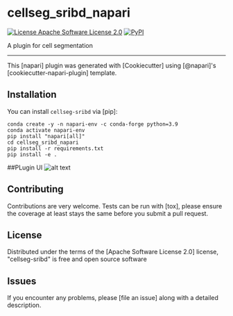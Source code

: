 # cellseg_sribd_napari

[![License Apache Software License 2.0](https://img.shields.io/pypi/l/cellseg-sribd.svg?color=green)](https://github.com/githubuser/cellseg-sribd/raw/main/LICENSE)
[![PyPI](https://img.shields.io/pypi/v/cellseg-sribd.svg?color=green)](https://pypi.org/project/cellseg-sribd)

A plugin for cell segmentation

----------------------------------

This [napari] plugin was generated with [Cookiecutter] using [@napari]'s [cookiecutter-napari-plugin] template.

<!--
Don't miss the full getting started guide to set up your new package:
https://github.com/napari/cookiecutter-napari-plugin#getting-started

and review the napari docs for plugin developers:
https://napari.org/stable/plugins/index.html
-->

## Installation

You can install `cellseg-sribd` via [pip]:
```shell
conda create -y -n napari-env -c conda-forge python=3.9
conda activate napari-env
pip install "napari[all]"
cd cellseg_sribd_napari
pip install -r requirements.txt
pip install -e .
```

##PLugin UI 
![alt text](https://github.com/Lewislou/cellseg_sribd_napari/tree/main/imgs/ui.png)



## Contributing

Contributions are very welcome. Tests can be run with [tox], please ensure
the coverage at least stays the same before you submit a pull request.

## License

Distributed under the terms of the [Apache Software License 2.0] license,
"cellseg-sribd" is free and open source software

## Issues

If you encounter any problems, please [file an issue] along with a detailed description.


